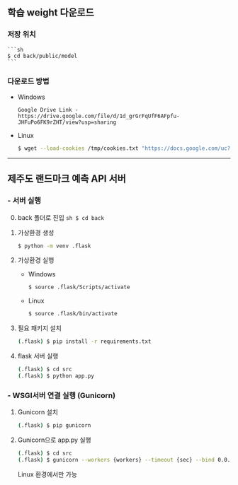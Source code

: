 ## 학습 weight 다운로드   
  ### 저장 위치
    ```sh
    $ cd back/public/model
    ```
  ### 다운로드 방법
  - Windows
    ```
    Google Drive Link - https://drive.google.com/file/d/1d_grGrFqUfF6AFpfu-JHFuPo6FK9rZHT/view?usp=sharing
    ```
  - Linux
    ```sh
    $ wget --load-cookies /tmp/cookies.txt "https://docs.google.com/uc?export=download&confirm=$(wget --quiet --save-cookies /tmp/cookies.txt --keep-session-cookies --no-check-certificate 'https://docs.google.com/uc?export=download&id=1d_grGrFqUfF6AFpfu-JHFuPo6FK9rZHT' -O- | sed -rn 's/.*confirm=([0-9A-Za-z_]+).*/\1\n/p')&id=1d_grGrFqUfF6AFpfu-JHFuPo6FK9rZHT" -O model.h5 && rm -rf /tmp/cookies.txt
    ```

---

## 제주도 랜드마크 예측 API 서버

  ### - 서버 실행
  0. back 폴더로 진입
    ```sh
    $ cd back
    ```

  1. 가상환경 생성
      ```sh
      $ python -m venv .flask
      ```
  2. 가상환경 실행
      - Windows
        ```sh
        $ source .flask/Scripts/activate
        ```
      - Linux
        ```sh
        $ source .flask/bin/activate
        ```
  3. 필요 패키지 설치
      ```sh
      (.flask) $ pip install -r requirements.txt
      ```
  4. flask 서버 실행
      ```sh
      (.flask) $ cd src
      (.flask) $ python app.py
      ```
  ### - WSGI서버 연결 실행 (Gunicorn)
  1. Gunicorn 설치
      ```sh
      (.flask) $ pip gunicorn
      ```
  2. Gunicorn으로 app.py 실행
      ```sh
      (.flask) $ cd src
      (.flask) $ gunicorn --workers {workers} --timeout {sec} --bind 0.0.0.0:{port} wsgi:application
      ```
      Linux 환경에서만 가능
